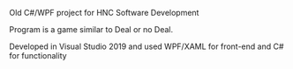 Old C#/WPF project for HNC Software Development

Program is a game similar to Deal or no Deal.

Developed in Visual Studio 2019 and used WPF/XAML for front-end and C# for functionality
